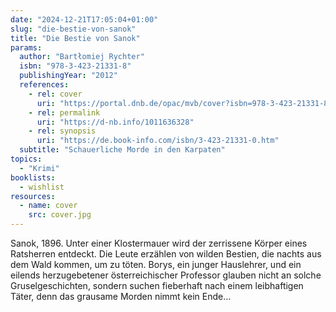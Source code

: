 ```yaml
---
date: "2024-12-21T17:05:04+01:00"
slug: "die-bestie-von-sanok"
title: "Die Bestie von Sanok"
params:
  author: "Bartłomiej Rychter"
  isbn: "978-3-423-21331-8"
  publishingYear: "2012"
  references:
    - rel: cover
      uri: "https://portal.dnb.de/opac/mvb/cover?isbn=978-3-423-21331-8"
    - rel: permalink
      uri: "https://d-nb.info/1011636328"
    - rel: synopsis
      uri: "https://de.book-info.com/isbn/3-423-21331-0.htm"
  subtitle: "Schauerliche Morde in den Karpaten"
topics:
  - "Krimi"
booklists:
  - wishlist
resources:
  - name: cover
    src: cover.jpg
---
```


Sanok, 1896. Unter einer Klostermauer wird der zerrissene Körper eines 
Ratsherren entdeckt. Die Leute erzählen von wilden Bestien, die nachts aus dem 
Wald kommen, um zu töten. Borys, ein junger Hauslehrer, und ein eilends 
herzugebetener österreichischer Professor glauben nicht an solche 
Gruselgeschichten, sondern suchen fieberhaft nach einem leibhaftigen Täter, denn 
das grausame Morden nimmt kein Ende…